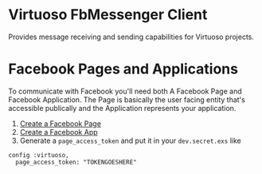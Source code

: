 Virtuoso FbMessenger Client
===========================
Provides message receiving and sending capabilities for Virtuoso projects.

# Facebook Pages and Applications
To communicate with Facebook you'll need both A Facebook Page and Facebook Application. The Page is basically the user facing entity that's accessible publically and the Application represents your application.

1. [Create a Facebook Page](https://www.facebook.com/pages/creation/)
2. [Create a Facebook App]( https://developers.facebook.com/apps/ )
3. Generate a `page_access_token` and put it in your `dev.secret.exs` like
```
config :virtuoso,
  page_access_token: "TOKENGOESHERE"
```
